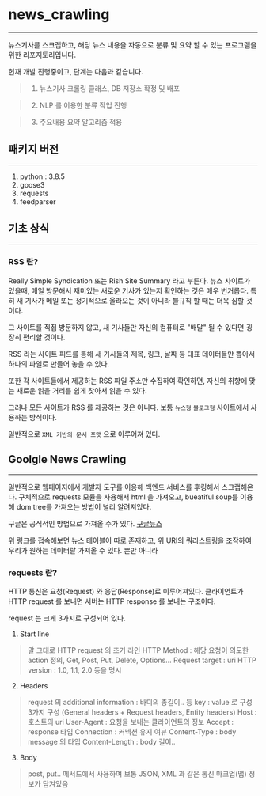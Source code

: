 # news_crawling
-------
뉴스기사를 스크랩하고, 해당 뉴스 내용을 자동으로 분류 및 요약 할 수 있는 프로그램을 위한 리포지토리입니다.

현재 개발 진행중이고, 단계는 다음과 같습니다.

> 1. 뉴스기사 크롤링 클래스, DB 저장소 확정 및 배포

> 2. NLP 를 이용한 분류 작업 진행

> 3. 주요내용 요약 알고리즘 적용

## 패키지 버전
--------
1. python : 3.8.5
2. goose3
3. requests
4. feedparser

## 기초 상식
-------
### RSS 란?
Really Simple Syndication 또는 Rish Site Summary 라고 부른다.
뉴스 사이트가 있을때, 매일 방문해서 재미있는 새로운 기사가 있는지 확인하는 것은 매우 번거롭다. 특히 새 기사가 메일 또는 정기적으로 올라오는 것이 아니라 불규칙 할 때는 더욱 심할 것이다.

그 사이트를 직접 방문하지 않고, 새 기사들만 자신의 컴퓨터로 "배달" 될 수 있다면 굉장히 편리할 것이다.

RSS 라는 사이트 피드를 통해 새 기사들의 제목, 링크, 날짜 등 대표 데이터들만 뽑아서 하나의 파일로 만들어 놓을 수 있다.

또한 각 사이트들에서 제공하는 RSS 파일 주소만 수집하여 확인하면, 자신의 취향에 맞는 새로운 읽을 거리를 쉽게 찾아서 읽을 수 있다.

그러나 모든 사이트가 RSS 를 제공하는 것은 아니다. 보통 `뉴스형` `블로그형` 사이트에서 사용하는 방식이다.

일반적으로 `XML 기반의 문서 포맷` 으로 이루어져 있다.

## Goolgle News Crawling
------
일반적으로 웹패이지에서 개발자 도구를 이용해 백엔드 서비스를 후킹해서 스크랩해온다.
구체적으로 requests 모듈을 사용해서 html 을 가져오고, bueatiful soup를 이용해 dom tree를 가져오는 방법이 널리 알려져있다.

구글은 공식적인 방법으로 가져올 수가 있다. 
[구글뉴스](https://news.google.com/search?q=%EC%8A%A4%EB%A7%88%ED%8A%B8%ED%8C%A9%ED%86%A0%EB%A6%AC&hl=ko&gl=KR&ceid=KR%3Ako)

위 링크를 접속해보면 뉴스 테이블이 따로 존재하고, 위 URI의 쿼리스트링을 조작하여 우리가 원하는 데이터랄 가져올 수 있다. 뿐만 아니라 


### requests 란?
HTTP 통신은 요청(Request) 와 응답(Response)로 이루어져있다. 클라이언트가 HTTP request 를 보내면 서버는 HTTP response 를 보내는 구조이다.

request 는 크게 3가지로 구성되어 있다.
1. Start line
> 말 그대로 HTTP request 의 초기 라인
> HTTP Method : 해당 요청이 의도한 action 정의, Get, Post, Put, Delete, Options...
> Request target : uri
> HTTP version : 1.0, 1.1, 2.0 등을 명시

2. Headers
> request 의 additional information : 바디의 총길이.. 등
> key : value 로 구성
> 3가지 구성 (General headers + Request headers, Entity headers)
> Host : 호스트의 uri
> User-Agent : 요청을 보내는 클라이언트의 정보
> Accept : response 타입
> Connection : 커넥션 유지 여뷰
> Content-Type : body message 의 타입
> Content-Length : body 길이..

3. Body
> post, put.. 메서드에서 사용하며 보통 JSON, XML 과 같은 통신 마크업(맵) 정보가 담겨있음